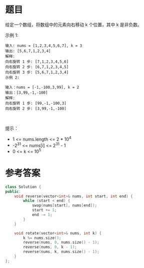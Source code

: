 # 题目
给定一个数组，将数组中的元素向右移动 k 个位置，其中 k 是非负数。

示例 1:

    输入: nums = [1,2,3,4,5,6,7], k = 3
    输出: [5,6,7,1,2,3,4]
    解释:
    向右旋转 1 步: [7,1,2,3,4,5,6]
    向右旋转 2 步: [6,7,1,2,3,4,5]
    向右旋转 3 步: [5,6,7,1,2,3,4]
    示例 2:

    输入：nums = [-1,-100,3,99], k = 2
    输出：[3,99,-1,-100]
    解释: 
    向右旋转 1 步: [99,-1,-100,3]
    向右旋转 2 步: [3,99,-1,-100]
 

提示：

* 1 <= nums.length <= 2 * 10<sup>4</sup>
* -2<sup>31</sup> <= nums[i] <= 2<sup>31</sup> - 1
* 0 <= k <= 10<sup>5</sup>

# 参考答案
```c++
class Solution {
public:
    void reverse(vector<int>& nums, int start, int end) {
        while (start < end) {
            swap(nums[start], nums[end]);
            start += 1;
            end -= 1;
        }
    }

    void rotate(vector<int>& nums, int k) {
        k %= nums.size();
        reverse(nums, 0, nums.size() - 1);
        reverse(nums, 0, k - 1);
        reverse(nums, k, nums.size() - 1);
    }
};
